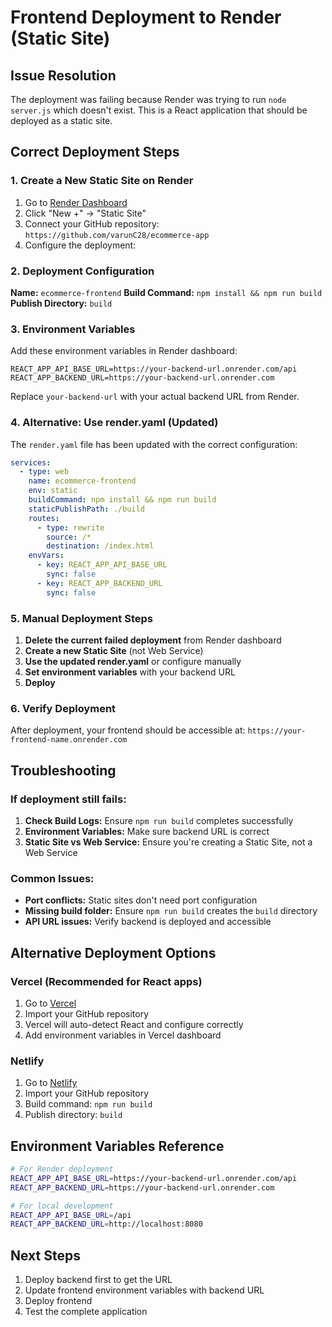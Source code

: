 # Frontend Deployment to Render (Static Site)

## Issue Resolution

The deployment was failing because Render was trying to run `node server.js` which doesn't exist. This is a React application that should be deployed as a static site.

## Correct Deployment Steps

### 1. Create a New Static Site on Render

1. Go to [Render Dashboard](https://dashboard.render.com/)
2. Click "New +" → "Static Site"
3. Connect your GitHub repository: `https://github.com/varunC28/ecommerce-app`
4. Configure the deployment:

### 2. Deployment Configuration

**Name:** `ecommerce-frontend`
**Build Command:** `npm install && npm run build`
**Publish Directory:** `build`

### 3. Environment Variables

Add these environment variables in Render dashboard:

```
REACT_APP_API_BASE_URL=https://your-backend-url.onrender.com/api
REACT_APP_BACKEND_URL=https://your-backend-url.onrender.com
```

Replace `your-backend-url` with your actual backend URL from Render.

### 4. Alternative: Use render.yaml (Updated)

The `render.yaml` file has been updated with the correct configuration:

```yaml
services:
  - type: web
    name: ecommerce-frontend
    env: static
    buildCommand: npm install && npm run build
    staticPublishPath: ./build
    routes:
      - type: rewrite
        source: /*
        destination: /index.html
    envVars:
      - key: REACT_APP_API_BASE_URL
        sync: false
      - key: REACT_APP_BACKEND_URL
        sync: false
```

### 5. Manual Deployment Steps

1. **Delete the current failed deployment** from Render dashboard
2. **Create a new Static Site** (not Web Service)
3. **Use the updated render.yaml** or configure manually
4. **Set environment variables** with your backend URL
5. **Deploy**

### 6. Verify Deployment

After deployment, your frontend should be accessible at:
`https://your-frontend-name.onrender.com`

## Troubleshooting

### If deployment still fails:

1. **Check Build Logs:** Ensure `npm run build` completes successfully
2. **Environment Variables:** Make sure backend URL is correct
3. **Static Site vs Web Service:** Ensure you're creating a Static Site, not a Web Service

### Common Issues:

- **Port conflicts:** Static sites don't need port configuration
- **Missing build folder:** Ensure `npm run build` creates the `build` directory
- **API URL issues:** Verify backend is deployed and accessible

## Alternative Deployment Options

### Vercel (Recommended for React apps)

1. Go to [Vercel](https://vercel.com)
2. Import your GitHub repository
3. Vercel will auto-detect React and configure correctly
4. Add environment variables in Vercel dashboard

### Netlify

1. Go to [Netlify](https://netlify.com)
2. Import your GitHub repository
3. Build command: `npm run build`
4. Publish directory: `build`

## Environment Variables Reference

```bash
# For Render deployment
REACT_APP_API_BASE_URL=https://your-backend-url.onrender.com/api
REACT_APP_BACKEND_URL=https://your-backend-url.onrender.com

# For local development
REACT_APP_API_BASE_URL=/api
REACT_APP_BACKEND_URL=http://localhost:8080
```

## Next Steps

1. Deploy backend first to get the URL
2. Update frontend environment variables with backend URL
3. Deploy frontend
4. Test the complete application 